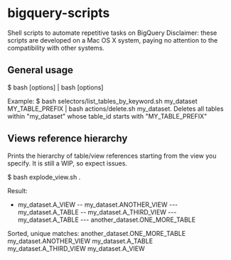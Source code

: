 # bigquery-scripts
Shell scripts to automate repetitive tasks on BigQuery
Disclaimer: these scripts are developed on a Mac OS X system, paying no attention to the compatibility with other systems.

## General usage

$ bash <selector script> [options] | bash <action script> [options]

Example:
$ bash selectors/list_tables_by_keyword.sh my_dataset MY_TABLE_PREFIX | bash actions/delete.sh my_dataset.
Deletes all tables within "my_dataset" whose table_id starts with "MY_TABLE_PREFIX"

## Views reference hierarchy
Prints the hierarchy of table/view references starting from the view you specify. It is still a WIP, so expect issues.

$ bash explode_view.sh <dataset>.<view>

Result:
- my_dataset.A_VIEW
-- my_dataset.ANOTHER_VIEW
--- my_dataset.A_TABLE
-- my_dataset.A_THIRD_VIEW
--- my_dataset.A_TABLE
--- another_dataset.ONE_MORE_TABLE

Sorted, unique matches:
another_dataset.ONE_MORE_TABLE
my_dataset.ANOTHER_VIEW
my_dataset.A_TABLE
my_dataset.A_THIRD_VIEW
my_dataset.A_VIEW
